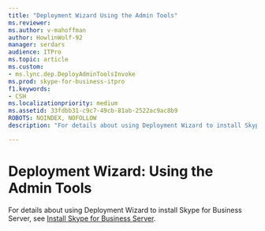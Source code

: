 ```yaml
---
title: "Deployment Wizard Using the Admin Tools"
ms.reviewer: 
ms.author: v-mahoffman
author: HowlinWolf-92
manager: serdars
audience: ITPro
ms.topic: article
ms.custom:
- ms.lync.dep.DeployAdminToolsInvoke
ms.prod: skype-for-business-itpro
f1.keywords:
- CSH
ms.localizationpriority: medium
ms.assetid: 33fdbb31-c9c7-49cb-81ab-2522ac9ac8b9
ROBOTS: NOINDEX, NOFOLLOW
description: "For details about using Deployment Wizard to install Skype for Business Server, see Install Skype for Business Server."

---
```


# Deployment Wizard: Using the Admin Tools
 
For details about using Deployment Wizard to install Skype for Business Server, see [Install Skype for Business Server](../../../deploy/install/install.md).
  

